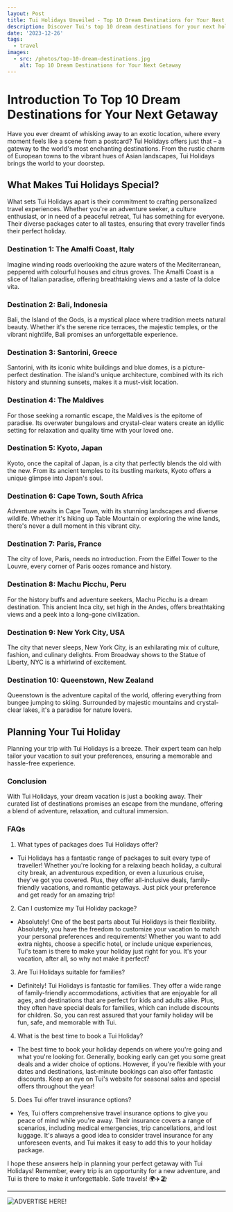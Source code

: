 ```yaml
---
layout: Post
title: Tui Holidays Unveiled - Top 10 Dream Destinations for Your Next Getaway
description: Discover Tui's top 10 dream destinations for your next holiday! Uncover hidden gems and must-visit spots for an unforgettable getaway.
date: '2023-12-26'
tags:
  - travel
images:
  - src: /photos/top-10-dream-destinations.jpg
    alt: Top 10 Dream Destinations for Your Next Getaway
---
```


# Introduction To Top 10 Dream Destinations for Your Next Getaway
Have you ever dreamt of whisking away to an exotic location, where every moment feels like a scene from a postcard? Tui Holidays offers just that – a gateway to the world's most enchanting destinations. From the rustic charm of European towns to the vibrant hues of Asian landscapes, Tui Holidays brings the world to your doorstep.
## What Makes Tui Holidays Special?
What sets Tui Holidays apart is their commitment to crafting personalized travel experiences. Whether you're an adventure seeker, a culture enthusiast, or in need of a peaceful retreat, Tui has something for everyone. Their diverse packages cater to all tastes, ensuring that every traveller finds their perfect holiday.
### Destination 1: The Amalfi Coast, Italy
Imagine winding roads overlooking the azure waters of the Mediterranean, peppered with colourful houses and citrus groves. The Amalfi Coast is a slice of Italian paradise, offering breathtaking views and a taste of la dolce vita.
### Destination 2: Bali, Indonesia
Bali, the Island of the Gods, is a mystical place where tradition meets natural beauty. Whether it's the serene rice terraces, the majestic temples, or the vibrant nightlife, Bali promises an unforgettable experience.
### Destination 3: Santorini, Greece
Santorini, with its iconic white buildings and blue domes, is a picture-perfect destination. The island's unique architecture, combined with its rich history and stunning sunsets, makes it a must-visit location.
### Destination 4: The Maldives
For those seeking a romantic escape, the Maldives is the epitome of paradise. Its overwater bungalows and crystal-clear waters create an idyllic setting for relaxation and quality time with your loved one.
### Destination 5: Kyoto, Japan
Kyoto, once the capital of Japan, is a city that perfectly blends the old with the new. From its ancient temples to its bustling markets, Kyoto offers a unique glimpse into Japan's soul.
### Destination 6: Cape Town, South Africa
Adventure awaits in Cape Town, with its stunning landscapes and diverse wildlife. Whether it's hiking up Table Mountain or exploring the wine lands, there's never a dull moment in this vibrant city.
### Destination 7: Paris, France
The city of love, Paris, needs no introduction. From the Eiffel Tower to the Louvre, every corner of Paris oozes romance and history.
### Destination 8: Machu Picchu, Peru
For the history buffs and adventure seekers, Machu Picchu is a dream destination. This ancient Inca city, set high in the Andes, offers breathtaking views and a peek into a long-gone civilization.
### Destination 9: New York City, USA
The city that never sleeps, New York City, is an exhilarating mix of culture, fashion, and culinary delights. From Broadway shows to the Statue of Liberty, NYC is a whirlwind of excitement.
### Destination 10: Queenstown, New Zealand
Queenstown is the adventure capital of the world, offering everything from bungee jumping to skiing. Surrounded by majestic mountains and crystal-clear lakes, it's a paradise for nature lovers.
## Planning Your Tui Holiday
Planning your trip with Tui Holidays is a breeze. Their expert team can help tailor your vacation to suit your preferences, ensuring a memorable and hassle-free experience.
### Conclusion
With Tui Holidays, your dream vacation is just a booking away. Their curated list of destinations promises an escape from the mundane, offering a blend of adventure, relaxation, and cultural immersion.
### FAQs
1.	What types of packages does Tui Holidays offer? 
* Tui Holidays has a fantastic range of packages to suit every type of traveller! Whether you're looking for a relaxing beach holiday, a cultural city break, an adventurous expedition, or even a luxurious cruise, they've got you covered. Plus, they offer all-inclusive deals, family-friendly vacations, and romantic getaways. Just pick your preference and get ready for an amazing trip!
2.	Can I customize my Tui Holiday package? 
* Absolutely! One of the best parts about Tui Holidays is their flexibility. Absolutely, you have the freedom to customize your vacation to match your personal preferences and requirements! Whether you want to add extra nights, choose a specific hotel, or include unique experiences, Tui's team is there to make your holiday just right for you. It's your vacation, after all, so why not make it perfect?
3.	Are Tui Holidays suitable for families? 
* Definitely! Tui Holidays is fantastic for families. They offer a wide range of family-friendly accommodations, activities that are enjoyable for all ages, and destinations that are perfect for kids and adults alike. Plus, they often have special deals for families, which can include discounts for children. So, you can rest assured that your family holiday will be fun, safe, and memorable with Tui.
4.	What is the best time to book a Tui Holiday? 
* The best time to book your holiday depends on where you're going and what you're looking for. Generally, booking early can get you some great deals and a wider choice of options. However, if you're flexible with your dates and destinations, last-minute bookings can also offer fantastic discounts. Keep an eye on Tui's website for seasonal sales and special offers throughout the year!
5.	Does Tui offer travel insurance options? 
* Yes, Tui offers comprehensive travel insurance options to give you peace of mind while you're away. Their insurance covers a range of scenarios, including medical emergencies, trip cancellations, and lost luggage. It's always a good idea to consider travel insurance for any unforeseen events, and Tui makes it easy to add this to your holiday package.

I hope these answers help in planning your perfect getaway with Tui Holidays! Remember, every trip is an opportunity for a new adventure, and Tui is there to make it unforgettable. Safe travels! 🌍✈️🏖️


<TipJar />

---

![ADVERTISE HERE!](/photos/anytime-money-savers-one.gif "Team meeting")